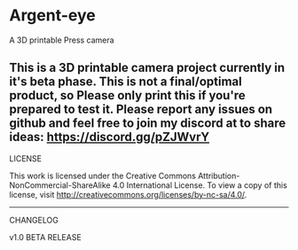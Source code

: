 # Argent-eye
A 3D printable Press camera

This is a 3D printable camera project currently in it's beta phase. This is not a final/optimal product, so Please only print this if you're prepared to test it.
Please report any issues on github and feel free to join my discord at to share ideas: https://discord.gg/pZJWvrY
------------------------------------------
LICENSE

This work is licensed under the Creative Commons Attribution-NonCommercial-ShareAlike 4.0 International License. 
To view a copy of this license, visit http://creativecommons.org/licenses/by-nc-sa/4.0/.

------------------------------------------

CHANGELOG

v1.0 BETA RELEASE
